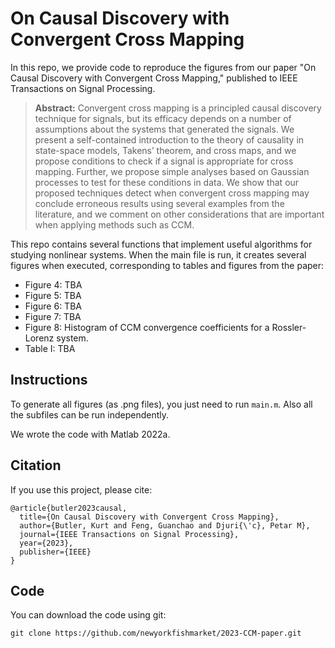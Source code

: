 # On Causal Discovery with Convergent Cross Mapping
In this repo, we provide code to reproduce the figures from our paper "On Causal Discovery with Convergent Cross Mapping," published to IEEE Transactions on Signal Processing. 

> **Abstract:** Convergent cross mapping is a principled causal discovery technique for signals, but its efficacy depends on a number of assumptions about the systems that generated the signals. We present a self-contained introduction to the theory of causality in state-space models, Takens’ theorem, and cross maps, and we propose conditions to check if a signal is appropriate for cross mapping. Further, we propose simple analyses based on Gaussian processes to test for these conditions in data. We show that our proposed techniques detect when convergent cross mapping may conclude erroneous results using several examples from the literature, and we comment on other considerations that are important when applying methods such as CCM.

This repo contains several functions that implement useful algorithms for studying nonlinear systems.
When the main file is run, it creates several figures when executed, corresponding to tables and figures from the paper:
- Figure 4: TBA
- Figure 5: TBA
- Figure 6: TBA
- Figure 7: TBA
- Figure 8: Histogram of CCM convergence coefficients for a Rossler-Lorenz system.
- Table I: TBA

## Instructions
To generate all figures (as .png files), you just need to run `main.m`. Also all the subfiles can be run independently.

We wrote the code with Matlab 2022a.

## Citation
If you use this project, please cite:
```
@article{butler2023causal,
  title={On Causal Discovery with Convergent Cross Mapping},
  author={Butler, Kurt and Feng, Guanchao and Djuri{\'c}, Petar M},
  journal={IEEE Transactions on Signal Processing},
  year={2023},
  publisher={IEEE}
}
```
## Code
You can download the code using git:
```
git clone https://github.com/newyorkfishmarket/2023-CCM-paper.git
```
